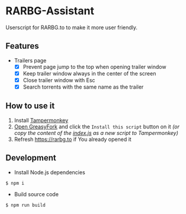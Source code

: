 # RARBG-Assistant

Userscript for RARBG.to to make it more user friendly.

## Features

- Trailers page
  - [x] Prevent page jump to the top when opening trailer window
  - [x] Keep trailer window always in the center of the screen
  - [x] Close trailer window with Esc
  - [x] Search torrents with the same name as the trailer

## How to use it

1) Install [Tampermonkey](https://www.tampermonkey.net)
2) [Open GreasyFork](https://greasyfork.org/en/scripts/432946-rarbg-assistant) and click the `Install this script` button on it _(or copy the content of the [index.js](https://raw.githubusercontent.com/PoLaKoSz/RARBG-Assistant/master/index.min.js) as a new script to Tampermonkey)_
3) Refresh https://rarbg.to if You already opened it

## Development

- Install Node.js dependencies
```
$ npm i
```

- Build source code
```
$ npm run build
```
